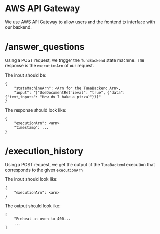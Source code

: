 # AWS API Gateway

We use AWS API Gateway to allow users and the frontend to interface with our backend.

# /answer_questions
Using a POST request, we trigger the `TunaBackend` state machine.
The response is the `executionArn` of our request.

The input should be:
```
{
    "stateMachineArn": <Arn for the TunaBackend Arn>,
    "input": "{"UseDocumentRetrieval": "true", {"data": {"text_inputs": "How do I bake a pizza?"}}}"
}
```

The response should look like:
```
{
    "executionArn": <arn>
    "timestamp": ...
}
```

# /execution_history
Using a POST request, we get the output of the `TunaBackend` execution that corresponds to the given `executionArn`

The input should look like:
```
{
    "executionArn": <arn>
}
```

The output should look like:
```
[
    "Preheat an oven to 400...
    ...
]
```